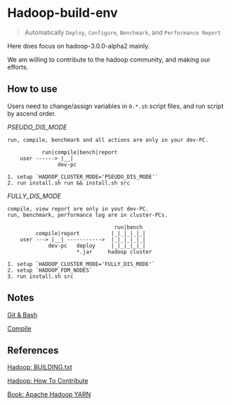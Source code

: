 # Hadoop-build-env
> Automatically `Deploy`, `Configure`, `Benchmark`, and `Performance Report`

Here does focus on hadoop-3.0.0-alpha2 mainly.

We am willing to contribute to the hadoop community, and making our efforts.

## How to use
Users need to change/assign variables in `0.*.sh` script files, and run script by ascend order.

*PSEUDO_DIS_MODE* 
```
run, compile, benchmark and all actions are only in your dev-PC.

           run|compile|bench|report
    user ------> |__|
                dev-pc

1. setup `HADOOP_CLUSTER_MODE='PSEUDO_DIS_MODE'`
2. run install.sh run && install.sh src
```

*FULLY_DIS_MODE*

```
compile, view report are only in yout dev-PC.
run, benchmark, performance log are in cluster-PCs.

                                  run|bench
         compile|report          |_|_|_|_|_|    
    user ---> |__| ----------->  |_|_|_|_|_|
             dev-pc   deploy     |_|_|_|_|_|
                      *.jar     hadoop cluster     

1. setup `HADOOP_CLUSTER_MODE='FULLY_DIS_MODE'`
2. setup `HADOOP_FDM_NODES`
3. run install.sh src

```

## Notes

[Git & Bash](./NOTES-Git-Bash.md)

[Compile](./NOTES-Compile.md)

## References

[Hadoop: BUILDING.txt](https://git-wip-us.apache.org/repos/asf?p=hadoop.git;a=blob;f=BUILDING.txt)

[Hadoop: How To Contribute](https://wiki.apache.org/hadoop/HowToContribute)

[Book: Apache Hadoop YARN](http://yarn-book.com/)

